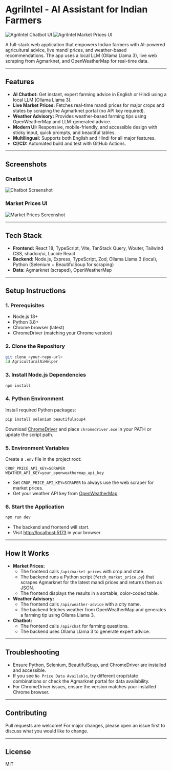 # AgriIntel - AI Assistant for Indian Farmers

![AgriIntel Chatbot UI](attached_assets/agriintel_chatbot_screenshot.png)
![AgriIntel Market Prices UI](attached_assets/agriintel_market_screenshot.png)

A full-stack web application that empowers Indian farmers with AI-powered agricultural advice, live mandi prices, and weather-based recommendations. The app uses a local LLM (Ollama Llama 3), live web scraping from Agmarknet, and OpenWeatherMap for real-time data.

---

## Features
- **AI Chatbot:** Get instant, expert farming advice in English or Hindi using a local LLM (Ollama Llama 3).
- **Live Market Prices:** Fetches real-time mandi prices for major crops and states by scraping the Agmarknet portal (no API key required).
- **Weather Advisory:** Provides weather-based farming tips using OpenWeatherMap and LLM-generated advice.
- **Modern UI:** Responsive, mobile-friendly, and accessible design with sticky input, quick prompts, and beautiful tables.
- **Multilingual:** Supports both English and Hindi for all major features.
- **CI/CD:** Automated build and test with GitHub Actions.

---

## Screenshots

### Chatbot UI
![Chatbot Screenshot](attached_assets/agriintel_chatbot_screenshot.png)

### Market Prices UI
![Market Prices Screenshot](attached_assets/agriintel_market_screenshot.png)

---

## Tech Stack
- **Frontend:** React 18, TypeScript, Vite, TanStack Query, Wouter, Tailwind CSS, shadcn/ui, Lucide React
- **Backend:** Node.js, Express, TypeScript, Zod, Ollama Llama 3 (local), Python (Selenium + BeautifulSoup for scraping)
- **Data:** Agmarknet (scraped), OpenWeatherMap

---

## Setup Instructions

### 1. Prerequisites
- Node.js 18+
- Python 3.8+
- Chrome browser (latest)
- ChromeDriver (matching your Chrome version)

### 2. Clone the Repository
```bash
git clone <your-repo-url>
cd AgriculturalAiHelper
```

### 3. Install Node.js Dependencies
```bash
npm install
```

### 4. Python Environment
Install required Python packages:
```bash
pip install selenium beautifulsoup4
```
Download [ChromeDriver](https://storage.googleapis.com/chrome-for-testing-public/138.0.7204.49/win64/chromedriver-win64.zip) and place `chromedriver.exe` in your PATH or update the script path.

### 5. Environment Variables
Create a `.env` file in the project root:
```
CROP_PRICE_API_KEY=SCRAPER
WEATHER_API_KEY=your_openweathermap_api_key
```
- Set `CROP_PRICE_API_KEY=SCRAPER` to always use the web scraper for market prices.
- Get your weather API key from [OpenWeatherMap](https://openweathermap.org/api).

### 6. Start the Application
```bash
npm run dev
```
- The backend and frontend will start.
- Visit [http://localhost:5173](http://localhost:5173) in your browser.

---

## How It Works
- **Market Prices:**
  - The frontend calls `/api/market-prices` with crop and state.
  - The backend runs a Python script (`fetch_market_price.py`) that scrapes Agmarknet for the latest mandi prices and returns them as JSON.
  - The frontend displays the results in a sortable, color-coded table.
- **Weather Advisory:**
  - The frontend calls `/api/weather-advice` with a city name.
  - The backend fetches weather from OpenWeatherMap and generates a farming tip using Ollama Llama 3.
- **Chatbot:**
  - The frontend calls `/api/chat` for farming questions.
  - The backend uses Ollama Llama 3 to generate expert advice.

---

## Troubleshooting
- Ensure Python, Selenium, BeautifulSoup, and ChromeDriver are installed and accessible.
- If you see `No Price Data Available`, try different crop/state combinations or check the Agmarknet portal for data availability.
- For ChromeDriver issues, ensure the version matches your installed Chrome browser.

---

## Contributing
Pull requests are welcome! For major changes, please open an issue first to discuss what you would like to change.

---

## License
MIT